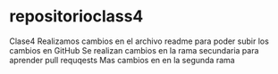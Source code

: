 # repositorioclass4
Clase4
Realizamos cambios en el archivo readme para poder subir los cambios en GitHub
Se realizan cambios en la rama secundaria para aprender pull requqests
Mas cambios en en la segunda rama